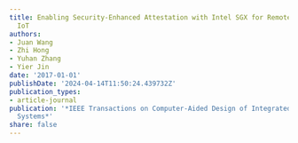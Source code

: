```yaml
---
title: Enabling Security-Enhanced Attestation with Intel SGX for Remote Terminal and
  IoT
authors:
- Juan Wang
- Zhi Hong
- Yuhan Zhang
- Yier Jin
date: '2017-01-01'
publishDate: '2024-04-14T11:50:24.439732Z'
publication_types:
- article-journal
publication: '*IEEE Transactions on Computer-Aided Design of Integrated Circuits and
  Systems*'
share: false
---
```

